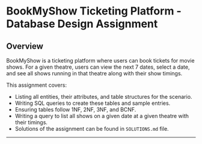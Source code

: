# BookMyShow Ticketing Platform - Database Design Assignment

## Overview
BookMyShow is a ticketing platform where users can book tickets for movie shows. For a given theatre, users can view the next 7 dates, select a date, and see all shows running in that theatre along with their show timings.

This assignment covers:
- Listing all entities, their attributes, and table structures for the scenario.
- Writing SQL queries to create these tables and sample entries.
- Ensuring tables follow 1NF, 2NF, 3NF, and BCNF.
- Writing a query to list all shows on a given date at a given theatre with their timings.
- Solutions of the assignment can be found in `SOLUTIONS.md` file.

---
